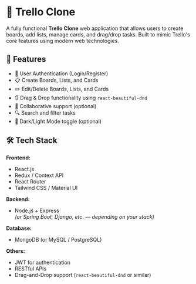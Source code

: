# 📝 Trello Clone

A fully functional **Trello Clone** web application that allows users to create boards, add lists, manage cards, and drag/drop tasks. Built to mimic Trello's core features using modern web technologies.

## 🚀 Features

- 🔐 User Authentication (Login/Register)
- 📋 Create Boards, Lists, and Cards
- ✏️ Edit/Delete Boards, Lists, and Cards
- 🔃 Drag & Drop functionality using `react-beautiful-dnd`
- 👥 Collaborative support (optional)
- 🔍 Search and filter tasks
- 🌙 Dark/Light Mode toggle (optional)

## 🛠️ Tech Stack

**Frontend:**
- React.js
- Redux / Context API
- React Router
- Tailwind CSS / Material UI

**Backend:**
- Node.js + Express  
*(or Spring Boot, Django, etc. — depending on your stack)*

**Database:**
- MongoDB (or MySQL / PostgreSQL)

**Others:**
- JWT for authentication
- RESTful APIs
- Drag-and-Drop support (`react-beautiful-dnd` or similar)

